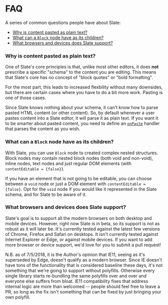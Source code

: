 # FAQ

A series of common questions people have about Slate:

* [Why is content pasted as plain text?](#why-is-content-is-pasted-as-plain-text)
* [What can a `Block` node have as its children?](#what-can-a-block-node-have-as-its-children)
* [What browsers and devices does Slate support?](#what-browsers-and-devices-does-slate-support)

### Why is content pasted as plain text?

One of Slate's core principles is that, unlike most other editors, it does **not** prescribe a specific "schema" to the content you are editing. This means that Slate's core has no concept of "block quotes" or "bold formatting".

For the most part, this leads to increased flexbility without many downsides, but there are certain cases where you have to do a bit more work. Pasting is one of those cases.

Since Slate knows nothing about your schema, it can't know how to parse pasted HTML content (or other content). So, by default whenever a user pastes content into a Slate editor, it will parse it as plain text. If you want it to be smarter about pasted content, you need to define an [`onPaste`](../reference/slate-react/editor.md#onpaste) handler that parses the content as you wish.

### What can a `Block` node have as its children?

With Slate, you can use `Block` node to created complex nested structures. Block nodes may contain nested block nodes (both void and non-void), inline nodes, text nodes and just regular DOM elements (with `contentEditable = {false}`).

If you have an element that is not going to be editable, you can choose between a `void` node or just a DOM element with `contentEditable = {false}`. Opt for the `void` node if you would like it represented in the Slate schema, and for Slate to be aware of it.

### What browsers and devices does Slate support?

Slate's goal is to support all the modern browsers on both desktop and mobile devices. However, right now Slate is in beta, so its support is not as robust as it will later be. It's currently tested against the latest few versions of Chrome, Firefox and Safari on desktops. It isn't currently tested against Internet Explorer or Edge, or against mobile devices. If you want to add more browser or device support, we'd love for you to submit a pull request!

N.B. as of 7/5/2018, it is the Author's opinion that IE11, seeing as it's superseded by Edge, doesn't qualify as a modern browser. Since IE doesn't have tons of the functionality that is considered baseline these days, it's not something that we're going to support without polyfills. Otherwise every single library starts re-bundling the same polyfills over and over and everyone else suffers from bloat. IE11 compatibility fixes that address internal logic are more than welcomed -- people should feel free to leave a PR, so long as the fix isn't something that can be fixed by just bringing your own polyfill.
